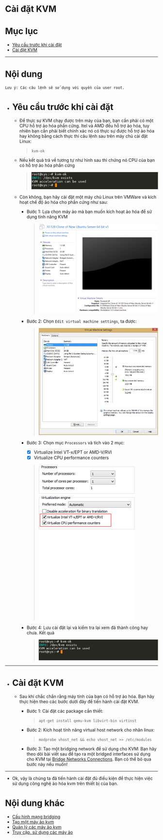 # Cài đặt KVM


# Mục lục

- [Yêu cầu trước khi cài đặt](#pre-install)
- [Cài đặt KVM](#install)

___


# Nội dung

	Lưu ý: Các câu lệnh sẽ sử dụng với quyền của user root.

- # <a name="pre-install">Yêu cầu trước khi cài đặt</a>

	+ Để thực sự KVM chạy được trên máy của bạn, bạn cần phải có một CPU hỗ trợ ảo hóa phần cứng. Itel và AMD đều hỗ trợ ảo hóa, tuy nhiên bạn cần phải biết chính xác nó có thực sự được hỗ trợ ảo hóa hay không bằng cách thực thi câu lệnh sau trên máy chủ cài đặt Linux:
		> `kvm-ok`

	+ Nếu kết quả trả về tương tự như hình sau thì chứng nó CPU của bạn có hỗ trợ ảo hóa phần cứng
		> ![kvm-ok](../../Pictures/QEMU-KVM/installation/kvm-ok.png)

	+ Còn không, bạn hãy cài đặt một máy chủ Linux trên VMWare và kích hoạt chế độ ảo hóa cho phần cứng như sau:
		+ Bước 1: Lựa chọn máy ảo mà bạn muốn kích hoạt ảo hóa để sử dụng tính năng KVM
			> ![active-step-1](../../Pictures/QEMU-KVM/installation/active-step-1.png)

		+ Bước 2: Chọn `Edit virtual machine settings`, ta được:
			> ![active-step-2](../../Pictures/QEMU-KVM/installation/active-step-2.png)

		+ Bước 3: Chọn mục `Processors` và tích vào 2 mục:
			* [X] Virtualize Intel VT-x/EPT or AMD-V/RVI
			* [X] Virtualize CPU performance counters
			> ![active-step-3](../../Pictures/QEMU-KVM/installation/active-step-3.png)
		+ Bước 4: Lưu cài đặt lại và kiểm tra lại xem đã thành công hay chưa. Kết quả
			> ![active-step-4](../../Pictures/QEMU-KVM/installation/active-step-4.png)

___


- # <a name="install">Cài đặt KVM</a>

	+ Sau khi chắc chắn rằng máy tính của bạn có hỗ trợ ảo hóa. Bạn hãy thực hiện theo các bước dưới đây để tiến hành cài đặt KVM.
		+ Bước 1: Cài đặt các package cần thiết:
			> `apt-get install qemu-kvm libvirt-bin virtinst`

		+ Bước 2: Kích hoạt tính năng virtual host network cho nhân linux:
			> `modprobe vhost_net && echo vhost_net >> /etc/modules`

		+ Bước 3: Tạo một bridging network để sử dụng cho KVM:
			Bạn hãy theo dõi bài viết sau để tạo ra một bridged interfaces sử dụng cho KVM tại 
			[Bridge Networks Connections](../../Sharing_Network/BridgeNetworkConnections.md).
			Bạn có thể bỏ qua bước này nếu muốn!
___

- Ok, vậy là chúng ta đã tiến hành cài đặt đủ điều kiện để thực hiện việc sử dụng công nghệ ảo hóa kvm trên thiết bị của bạn.

# Nội dung khác

- [Cấu hình mạng bridging](Networking.md)
- [Tạo một máy ảo kvm](Guest-creation.md)
- [Quản lý các máy ảo kvm](Guest-management.md)
- [Truy cập, sử dụng các máy ảo](Guest-console-access.md)